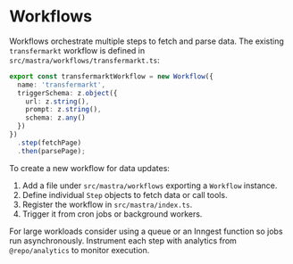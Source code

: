 # Workflows

Workflows orchestrate multiple steps to fetch and parse data. The existing `transfermarkt` workflow is defined in `src/mastra/workflows/transfermarkt.ts`:

```ts
export const transfermarktWorkflow = new Workflow({
  name: 'transfermarkt',
  triggerSchema: z.object({
    url: z.string(),
    prompt: z.string(),
    schema: z.any()
  })
})
  .step(fetchPage)
  .then(parsePage);
```

To create a new workflow for data updates:

1. Add a file under `src/mastra/workflows` exporting a `Workflow` instance.
2. Define individual `Step` objects to fetch data or call tools.
3. Register the workflow in `src/mastra/index.ts`.
4. Trigger it from cron jobs or background workers.

For large workloads consider using a queue or an Inngest function so jobs run asynchronously. Instrument each step with analytics from `@repo/analytics` to monitor execution.
